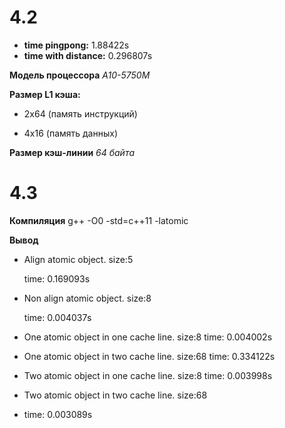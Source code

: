 # 4.2

* **time pingpong:** 1.88422s
* **time with distance:** 0.296807s

**Модель процессора** *A10-5750M*

**Размер L1 кэша:** 

* 2х64 (память инструкций)

* 4х16 (память данных)

**Размер кэш-линии** *64 байта*

# 4.3

**Компиляция** g++ -O0 -std=c++11 -latomic

**Вывод**
* Align atomic object. size:5

  time: 0.169093s
 
* Non align atomic object. size:8
 
  time: 0.004037s
 
* One atomic object in one cache line. size:8
  time: 0.004002s

* One atomic object in two cache line. size:68
  time: 0.334122s
* Two atomic object in one cache line. size:8
  time: 0.003998s
* Two atomic object in two cache line. size:68
* time: 0.003089s
